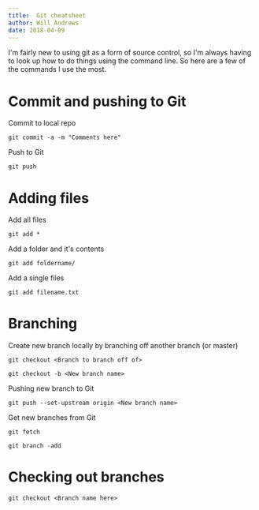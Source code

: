 ```yaml
---
title:  Git cheatsheet
author: Will Andrews
date: 2018-04-09
---
```


I'm fairly new to using git as a form of source control, so I'm always having to look up how to do things using the command line. So here are a few of the commands I use the most.

# Commit and pushing to Git 

Commit to local repo
```
git commit -a -m "Comments here"
```

Push to Git
```
git push
```


# Adding files

Add all files
```
git add *
```

Add a folder and it's contents
```
git add foldername/
```

Add a single files
```
git add filename.txt
```


# Branching

Create new branch locally by branching off another branch (or master)
```
git checkout <Branch to branch off of>

git checkout -b <New branch name>
```

Pushing new branch to Git
```
git push --set-upstream origin <New branch name>
```

Get new branches from Git
```
git fetch

git branch -add
```


# Checking out branches

```
git checkout <Branch name here>
```